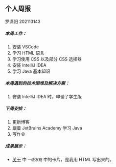 ## 个人周报

罗潇阳 202113143

##### 本周工作：

1. 安装 VSCode
2. 学习 HTML 语言
3. 学习使用 CSS 以及部分 CSS 选择器
4. 安装 IntelliJ IDEA
5. 学习 Java 基本知识

##### 本周遇到的技术困难及解决方案：

1. 安装 IntelliJ IDEA 时，申请了学生版

##### 下周安排：

1. 更新博客
2. 跟着 JetBrains Academy 学习 Java
3. 写作业

##### 成果展示：

- [关于](https://ccviolett.github.io/about/) 中 `一级友链` 中的卡片，是我用 HTML 写出来的。